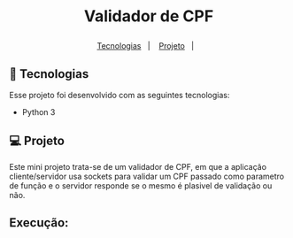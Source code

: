 <h1 align="center">
  <p> Validador de CPF </>
</h1>

<p align="center">
  <a href="#-tecnologias">Tecnologias</a>&nbsp;&nbsp;&nbsp;|&nbsp;&nbsp;&nbsp;
  <a href="#-projeto">Projeto</a>&nbsp;&nbsp;&nbsp;|&nbsp;&nbsp;&nbsp;
</p>


## 🚀 Tecnologias

Esse projeto foi desenvolvido com as seguintes tecnologias:

- Python 3 

## 💻 Projeto

Este mini projeto trata-se de um validador de CPF, em que a aplicação cliente/servidor usa sockets para validar um CPF passado como parametro de função e o servidor responde se o mesmo é plasivel de validação ou não. <br/>
  ## Execução:
  

